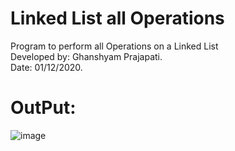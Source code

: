 # Linked List all Operations

Program to perform all Operations on a Linked List<br/>
Developed by: Ghanshyam Prajapati.<br/>
Date: 01/12/2020.<br/>

# OutPut:<br/>
![image](Screenshot_2020-12-05-11-30-30-60.jpg) <br/>

